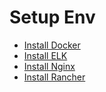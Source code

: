 # Setup Env

+ [Install Docker](./docker.md)
+ [Install ELK](./elk.md)
+ [Install Nginx](./nginx.md)
+ [Install Rancher](./rancher.md)
